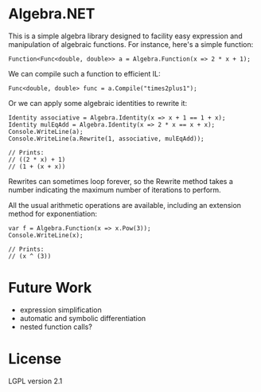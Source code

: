 # Algebra.NET

This is a simple algebra library designed to facility easy expression
and manipulation of algebraic functions. For instance, here's a simple
function:

    Function<Func<double, double>> a = Algebra.Function(x => 2 * x + 1);

We can compile such a function to efficient IL:

    Func<double, double> func = a.Compile("times2plus1");

Or we can apply some algebraic identities to rewrite it:

    Identity associative = Algebra.Identity(x => x + 1 == 1 + x);
    Identity mulEqAdd = Algebra.Identity(x => 2 * x == x + x);
	Console.WriteLine(a);
	Console.WriteLine(a.Rewrite(1, associative, mulEqAdd));

	// Prints:
	// ((2 * x) + 1)
	// (1 + (x + x))

Rewrites can sometimes loop forever, so the Rewrite method takes a
number indicating the maximum number of iterations to perform.

All the usual arithmetic operations are available, including an
extension method for exponentiation:

    var f = Algebra.Function(x => x.Pow(3));
	Console.WriteLine(x);

	// Prints:
	// (x ^ (3))

# Future Work

 * expression simplification
 * automatic and symbolic differentiation
 * nested function calls?

# License

LGPL version 2.1